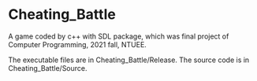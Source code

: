 # Cheating_Battle
A game coded by c++ with SDL package, which was final project of Computer Programming, 2021 fall, NTUEE.

The executable files are in Cheating_Battle/Release.
The source code is in Cheating_Battle/Source.
